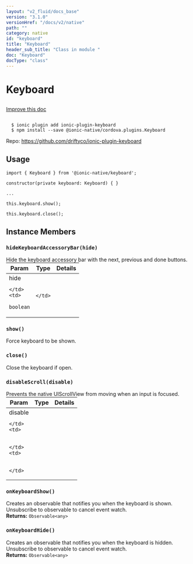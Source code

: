 ```yaml
---
layout: "v2_fluid/docs_base"
version: "3.1.0"
versionHref: "/docs/v2/native"
path: ""
category: native
id: "keyboard"
title: "Keyboard"
header_sub_title: "Class in module "
doc: "Keyboard"
docType: "class"
---
```








<h1 class="api-title">
  
  Keyboard
  

  

  </h1>

<a class="improve-v2-docs" href="http://github.com/driftyco/ionic-native/edit/master/src/@ionic-native/plugins/keyboard/index.ts#L2">
  Improve this doc
</a>



<!-- decorators -->





<pre><code>
  $ ionic plugin add ionic-plugin-keyboard
  $ npm install --save @ionic-native/cordova.plugins.Keyboard
</code></pre>
<p>Repo:
  <a href="https://github.com/driftyco/ionic-plugin-keyboard">
    https://github.com/driftyco/ionic-plugin-keyboard
  </a>
</p>

<!-- description -->




<!-- if doc.decorators -->

<!-- @usage tag -->

<h2>Usage</h2>

<pre><code class="lang-typescript">import { Keyboard } from &#39;@ionic-native/keyboard&#39;;

constructor(private keyboard: Keyboard) { }

...

this.keyboard.show();

this.keyboard.close();
</code></pre>




<!-- @property tags -->




<!-- methods on the class -->

<h2>Instance Members</h2>
<div id="hideKeyboardAccessoryBar"></div>
<h3>
  <code>hideKeyboardAccessoryBar(hide)</code>
  

</h3>
Hide the keyboard accessory bar with the next, previous and done buttons.
<table class="table param-table" style="margin:0;">
  <thead>
  <tr>
    <th>Param</th>
    <th>Type</th>
    <th>Details</th>
  </tr>
  </thead>
  <tbody>
  
  <tr>
    <td>
      hide
      
      
    </td>
    <td>
      
<code>boolean</code>
    </td>
    <td>
      
      
    </td>
  </tr>
  
  </tbody>
</table>

<div id="show"></div>
<h3>
  <code>show()</code>
  

</h3>
Force keyboard to be shown.



<div id="close"></div>
<h3>
  <code>close()</code>
  

</h3>
Close the keyboard if open.



<div id="disableScroll"></div>
<h3>
  <code>disableScroll(disable)</code>
  

</h3>
Prevents the native UIScrollView from moving when an input is focused.
<table class="table param-table" style="margin:0;">
  <thead>
  <tr>
    <th>Param</th>
    <th>Type</th>
    <th>Details</th>
  </tr>
  </thead>
  <tbody>
  
  <tr>
    <td>
      disable
      
      
    </td>
    <td>
      

    </td>
    <td>
      
      
    </td>
  </tr>
  
  </tbody>
</table>

<div id="onKeyboardShow"></div>
<h3>
  <code>onKeyboardShow()</code>
  

</h3>
Creates an observable that notifies you when the keyboard is shown. Unsubscribe to observable to cancel event watch.


<div class="return-value" markdown="1">
  <i class="icon ion-arrow-return-left"></i>
  <b>Returns:</b> 
<code>Observable&lt;any&gt;</code> 
</div><div id="onKeyboardHide"></div>
<h3>
  <code>onKeyboardHide()</code>
  

</h3>
Creates an observable that notifies you when the keyboard is hidden. Unsubscribe to observable to cancel event watch.


<div class="return-value" markdown="1">
  <i class="icon ion-arrow-return-left"></i>
  <b>Returns:</b> 
<code>Observable&lt;any&gt;</code> 
</div>



<!-- other classes -->

<!-- end other classes -->

<!-- interfaces -->

<!-- end interfaces -->

<!-- related link --><!-- end content block -->


<!-- end body block -->

